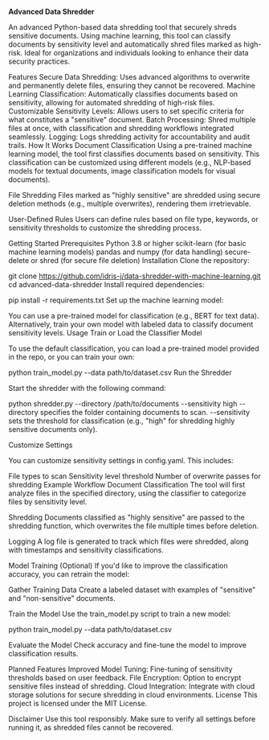 **Advanced Data Shredder**

An advanced Python-based data shredding tool that securely shreds sensitive documents. Using machine learning, this tool can classify documents by sensitivity level and automatically shred files marked as high-risk. Ideal for organizations and individuals looking to enhance their data security practices.

Features
Secure Data Shredding: Uses advanced algorithms to overwrite and permanently delete files, ensuring they cannot be recovered.
Machine Learning Classification: Automatically classifies documents based on sensitivity, allowing for automated shredding of high-risk files.
Customizable Sensitivity Levels: Allows users to set specific criteria for what constitutes a "sensitive" document.
Batch Processing: Shred multiple files at once, with classification and shredding workflows integrated seamlessly.
Logging: Logs shredding activity for accountability and audit trails.
How It Works
Document Classification
Using a pre-trained machine learning model, the tool first classifies documents based on sensitivity. This classification can be customized using different models (e.g., NLP-based models for textual documents, image classification models for visual documents).

File Shredding
Files marked as "highly sensitive" are shredded using secure deletion methods (e.g., multiple overwrites), rendering them irretrievable.

User-Defined Rules
Users can define rules based on file type, keywords, or sensitivity thresholds to customize the shredding process.

Getting Started
Prerequisites
Python 3.8 or higher
scikit-learn (for basic machine learning models)
pandas and numpy (for data handling)
secure-delete or shred (for secure file deletion)
Installation
Clone the repository:

git clone https://github.com/idris-j/data-shredder-with-machine-learning.git
cd advanced-data-shredder
Install required dependencies:

pip install -r requirements.txt
Set up the machine learning model:

You can use a pre-trained model for classification (e.g., BERT for text data).
Alternatively, train your own model with labeled data to classify document sensitivity levels.
Usage
Train or Load the Classifier Model

To use the default classification, you can load a pre-trained model provided in the repo, or you can train your own:


python train_model.py --data path/to/dataset.csv
Run the Shredder

Start the shredder with the following command:


python shredder.py --directory /path/to/documents --sensitivity high
--directory specifies the folder containing documents to scan.
--sensitivity sets the threshold for classification (e.g., "high" for shredding highly sensitive documents only).

Customize Settings

You can customize sensitivity settings in config.yaml. This includes:

File types to scan
Sensitivity level threshold
Number of overwrite passes for shredding
Example Workflow
Document Classification
The tool will first analyze files in the specified directory, using the classifier to categorize files by sensitivity level.

Shredding
Documents classified as "highly sensitive" are passed to the shredding function, which overwrites the file multiple times before deletion.

Logging
A log file is generated to track which files were shredded, along with timestamps and sensitivity classifications.

Model Training (Optional)
If you'd like to improve the classification accuracy, you can retrain the model:

Gather Training Data
Create a labeled dataset with examples of "sensitive" and "non-sensitive" documents.

Train the Model
Use the train_model.py script to train a new model:


python train_model.py --data path/to/dataset.csv

Evaluate the Model
Check accuracy and fine-tune the model to improve classification results.

Planned Features
Improved Model Tuning: Fine-tuning of sensitivity thresholds based on user feedback.
File Encryption: Option to encrypt sensitive files instead of shredding.
Cloud Integration: Integrate with cloud storage solutions for secure shredding in cloud environments.
License
This project is licensed under the MIT License.

Disclaimer
Use this tool responsibly. Make sure to verify all settings before running it, as shredded files cannot be recovered.
